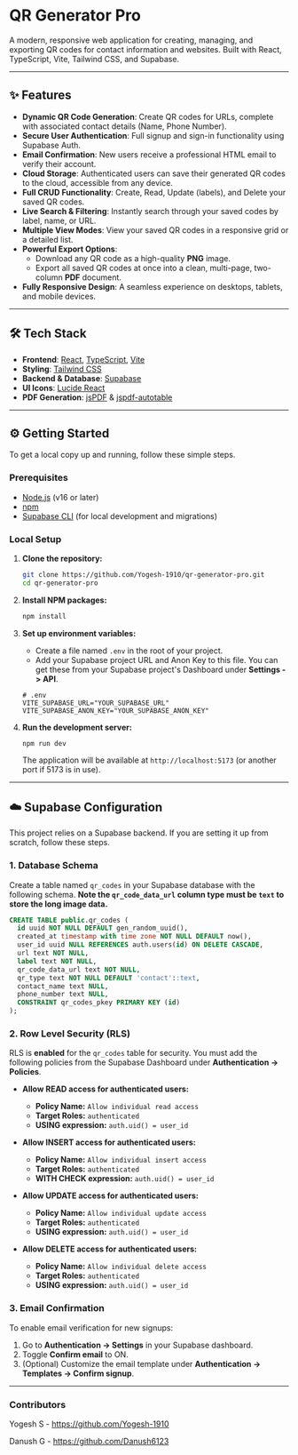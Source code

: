 # QR Generator Pro

A modern, responsive web application for creating, managing, and exporting QR codes for contact information and websites. Built with React, TypeScript, Vite, Tailwind CSS, and Supabase.

---

## ✨ Features

- **Dynamic QR Code Generation**: Create QR codes for URLs, complete with associated contact details (Name, Phone Number).
- **Secure User Authentication**: Full signup and sign-in functionality using Supabase Auth.
- **Email Confirmation**: New users receive a professional HTML email to verify their account.
- **Cloud Storage**: Authenticated users can save their generated QR codes to the cloud, accessible from any device.
- **Full CRUD Functionality**: Create, Read, Update (labels), and Delete your saved QR codes.
- **Live Search & Filtering**: Instantly search through your saved codes by label, name, or URL.
- **Multiple View Modes**: View your saved QR codes in a responsive grid or a detailed list.
- **Powerful Export Options**:
  - Download any QR code as a high-quality **PNG** image.
  - Export all saved QR codes at once into a clean, multi-page, two-column **PDF** document.
- **Fully Responsive Design**: A seamless experience on desktops, tablets, and mobile devices.

---

## 🛠️ Tech Stack

- **Frontend**: [React](https://reactjs.org/), [TypeScript](https://www.typescriptlang.org/), [Vite](https://vitejs.dev/)
- **Styling**: [Tailwind CSS](https://tailwindcss.com/)
- **Backend & Database**: [Supabase](https://supabase.io/)
- **UI Icons**: [Lucide React](https://lucide.dev/)
- **PDF Generation**: [jsPDF](https://github.com/parallax/jsPDF) & [jspdf-autotable](https://github.com/simonbengtsson/jsPDF-AutoTable)

---

## ⚙️ Getting Started

To get a local copy up and running, follow these simple steps.

### Prerequisites

- [Node.js](https://nodejs.org/) (v16 or later)
- [npm](https://www.npmjs.com/)
- [Supabase CLI](https://supabase.com/docs/guides/cli) (for local development and migrations)

### Local Setup

1.  **Clone the repository:**
    ```sh
    git clone https://github.com/Yogesh-1910/qr-generator-pro.git
    cd qr-generator-pro
    ```

2.  **Install NPM packages:**
    ```sh
    npm install
    ```

3.  **Set up environment variables:**
    -   Create a file named `.env` in the root of your project.
    -   Add your Supabase project URL and Anon Key to this file. You can get these from your Supabase project's Dashboard under **Settings -> API**.

    ```env
    # .env
    VITE_SUPABASE_URL="YOUR_SUPABASE_URL"
    VITE_SUPABASE_ANON_KEY="YOUR_SUPABASE_ANON_KEY"
    ```

4.  **Run the development server:**
    ```sh
    npm run dev
    ```
    The application will be available at `http://localhost:5173` (or another port if 5173 is in use).

---

## ☁️ Supabase Configuration

This project relies on a Supabase backend. If you are setting it up from scratch, follow these steps.

### 1. Database Schema

Create a table named `qr_codes` in your Supabase database with the following schema. **Note the `qr_code_data_url` column type must be `text` to store the long image data.**

```sql
CREATE TABLE public.qr_codes (
  id uuid NOT NULL DEFAULT gen_random_uuid(),
  created_at timestamp with time zone NOT NULL DEFAULT now(),
  user_id uuid NULL REFERENCES auth.users(id) ON DELETE CASCADE,
  url text NOT NULL,
  label text NOT NULL,
  qr_code_data_url text NOT NULL,
  qr_type text NOT NULL DEFAULT 'contact'::text,
  contact_name text NULL,
  phone_number text NULL,
  CONSTRAINT qr_codes_pkey PRIMARY KEY (id)
);
```

### 2. Row Level Security (RLS)

RLS is **enabled** for the `qr_codes` table for security. You must add the following policies from the Supabase Dashboard under **Authentication -> Policies**.

-   **Allow READ access for authenticated users:**
    -   **Policy Name:** `Allow individual read access`
    -   **Target Roles:** `authenticated`
    -   **USING expression:** `auth.uid() = user_id`

-   **Allow INSERT access for authenticated users:**
    -   **Policy Name:** `Allow individual insert access`
    -   **Target Roles:** `authenticated`
    -   **WITH CHECK expression:** `auth.uid() = user_id`

-   **Allow UPDATE access for authenticated users:**
    -   **Policy Name:** `Allow individual update access`
    -   **Target Roles:** `authenticated`
    -   **USING expression:** `auth.uid() = user_id`

-   **Allow DELETE access for authenticated users:**
    -   **Policy Name:** `Allow individual delete access`
    -   **Target Roles:** `authenticated`
    -   **USING expression:** `auth.uid() = user_id`

### 3. Email Confirmation

To enable email verification for new signups:
1.  Go to **Authentication -> Settings** in your Supabase dashboard.
2.  Toggle **Confirm email** to ON.
3.  (Optional) Customize the email template under **Authentication -> Templates -> Confirm signup**.

---
### Contributors
Yogesh S - 
https://github.com/Yogesh-1910

Danush G - 
https://github.com/Danush6123

